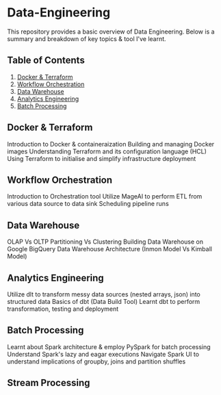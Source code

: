 # Data-Engineering

This repository provides a basic overview of Data Engineering.
Below is a summary and breakdown of key topics & tool I've learnt.

## Table of Contents
1. [Docker & Terraform](#Docker_Terraform)
2. [Workflow Orchestration](#WorkflowOrchestration)
3. [Data Warehouse](#DataWarehouse)
4. [Analytics Engineering](#AnalyticsEngineering)
5. [Batch Processing](#BatchProcessing)

## Docker & Terraform
Introduction to Docker & containeraization
Building and managing Docker images
Understanding Terraform and its configuration language (HCL)
Using Terraform to initialise and simplify infrastructure deployment

## Workflow Orchestration
Introduction to Orchestration tool
Utilize MageAI to perform ETL from various data source to data sink
Scheduling pipeline runs 

## Data Warehouse
OLAP Vs OLTP
Partitioning Vs Clustering 
Building Data Warehouse on Google BigQuery
Data Warehouse Architecture (Inmon Model Vs Kimball Model)

## Analytics Engineering
Utilize dlt to transform messy data sources (nested arrays, json) into structured data
Basics of dbt (Data Build Tool)
Learnt dbt to perform transformation, testing and deployment 

## Batch Processing
Learnt about Spark architecture & employ PySpark for batch processing 
Understand Spark's lazy and eagar executions 
Navigate Spark UI to understand implications of groupby, joins and partition shuffles

## Stream Processing 